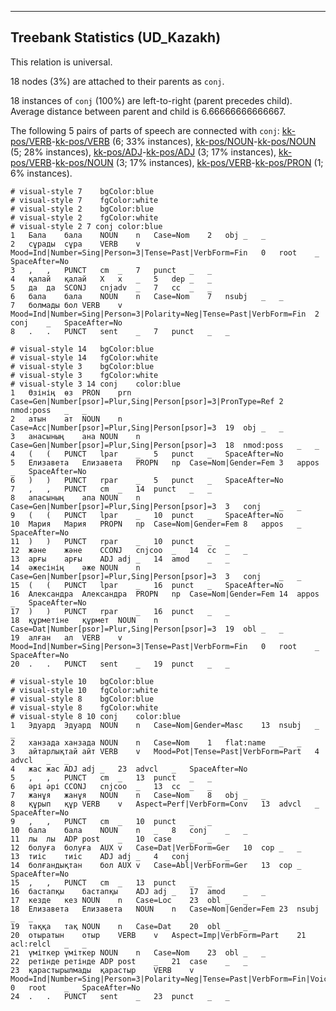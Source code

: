 

--------------------------------------------------------------------------------

## Treebank Statistics (UD_Kazakh)

This relation is universal.

18 nodes (3%) are attached to their parents as `conj`.

18 instances of `conj` (100%) are left-to-right (parent precedes child).
Average distance between parent and child is 6.66666666666667.

The following 5 pairs of parts of speech are connected with `conj`: [kk-pos/VERB]()-[kk-pos/VERB]() (6; 33% instances), [kk-pos/NOUN]()-[kk-pos/NOUN]() (5; 28% instances), [kk-pos/ADJ]()-[kk-pos/ADJ]() (3; 17% instances), [kk-pos/VERB]()-[kk-pos/NOUN]() (3; 17% instances), [kk-pos/VERB]()-[kk-pos/PRON]() (1; 6% instances).


~~~ conllu
# visual-style 7	bgColor:blue
# visual-style 7	fgColor:white
# visual-style 2	bgColor:blue
# visual-style 2	fgColor:white
# visual-style 2 7 conj	color:blue
1	Бала	бала	NOUN	n	Case=Nom	2	obj	_	_
2	сұрады	сұра	VERB	v	Mood=Ind|Number=Sing|Person=3|Tense=Past|VerbForm=Fin	0	root	_	SpaceAfter=No
3	,	,	PUNCT	cm	_	7	punct	_	_
4	қалай	қалай	X	x	_	5	dep	_	_
5	да	да	SCONJ	cnjadv	_	7	cc	_	_
6	бала	бала	NOUN	n	Case=Nom	7	nsubj	_	_
7	болмады	бол	VERB	v	Mood=Ind|Number=Sing|Person=3|Polarity=Neg|Tense=Past|VerbForm=Fin	2	conj	_	SpaceAfter=No
8	.	.	PUNCT	sent	_	7	punct	_	_

~~~


~~~ conllu
# visual-style 14	bgColor:blue
# visual-style 14	fgColor:white
# visual-style 3	bgColor:blue
# visual-style 3	fgColor:white
# visual-style 3 14 conj	color:blue
1	Өзінің	өз	PRON	prn	Case=Gen|Number[psor]=Plur,Sing|Person[psor]=3|PronType=Ref	2	nmod:poss	_	_
2	атын	ат	NOUN	n	Case=Acc|Number[psor]=Plur,Sing|Person[psor]=3	19	obj	_	_
3	анасының	ана	NOUN	n	Case=Gen|Number[psor]=Plur,Sing|Person[psor]=3	18	nmod:poss	_	_
4	(	(	PUNCT	lpar	_	5	punct	_	SpaceAfter=No
5	Елизавета	Елизавета	PROPN	np	Case=Nom|Gender=Fem	3	appos	_	SpaceAfter=No
6	)	)	PUNCT	rpar	_	5	punct	_	SpaceAfter=No
7	,	,	PUNCT	cm	_	14	punct	_	_
8	апасының	апа	NOUN	n	Case=Gen|Number[psor]=Plur,Sing|Person[psor]=3	3	conj	_	_
9	(	(	PUNCT	lpar	_	10	punct	_	SpaceAfter=No
10	Мария	Мария	PROPN	np	Case=Nom|Gender=Fem	8	appos	_	SpaceAfter=No
11	)	)	PUNCT	rpar	_	10	punct	_	_
12	және	және	CCONJ	cnjcoo	_	14	cc	_	_
13	арғы	арғы	ADJ	adj	_	14	amod	_	_
14	әжесінің	әже	NOUN	n	Case=Gen|Number[psor]=Plur,Sing|Person[psor]=3	3	conj	_	_
15	(	(	PUNCT	lpar	_	16	punct	_	SpaceAfter=No
16	Александра	Александра	PROPN	np	Case=Nom|Gender=Fem	14	appos	_	SpaceAfter=No
17	)	)	PUNCT	rpar	_	16	punct	_	_
18	құрметіне	құрмет	NOUN	n	Case=Dat|Number[psor]=Plur,Sing|Person[psor]=3	19	obl	_	_
19	алған	ал	VERB	v	Mood=Ind|Number=Sing|Person=3|Tense=Past|VerbForm=Fin	0	root	_	SpaceAfter=No
20	.	.	PUNCT	sent	_	19	punct	_	_

~~~


~~~ conllu
# visual-style 10	bgColor:blue
# visual-style 10	fgColor:white
# visual-style 8	bgColor:blue
# visual-style 8	fgColor:white
# visual-style 8 10 conj	color:blue
1	Эдуард	Эдуард	NOUN	n	Case=Nom|Gender=Masc	13	nsubj	_	_
2	ханзада	ханзада	NOUN	n	Case=Nom	1	flat:name	_	_
3	айтарлықтай	айт	VERB	v	Mood=Pot|Tense=Past|VerbForm=Part	4	advcl	_	_
4	жас	жас	ADJ	adj	_	23	advcl	_	SpaceAfter=No
5	,	,	PUNCT	cm	_	13	punct	_	_
6	әрі	әрі	CCONJ	cnjcoo	_	13	cc	_	_
7	жанұя	жанұя	NOUN	n	Case=Nom	8	obj	_	_
8	құрып	құр	VERB	v	Aspect=Perf|VerbForm=Conv	13	advcl	_	SpaceAfter=No
9	,	,	PUNCT	cm	_	10	punct	_	_
10	бала	бала	NOUN	n	_	8	conj	_	_
11	лы	лы	ADP	post	_	10	case	_	_
12	болуға	болуға	AUX	v	Case=Dat|VerbForm=Ger	10	cop	_	_
13	тиіс	тиіс	ADJ	adj	_	4	conj	_	_
14	болғандықтан	бол	AUX	v	Case=Abl|VerbForm=Ger	13	cop	_	SpaceAfter=No
15	,	,	PUNCT	cm	_	13	punct	_	_
16	бастапқы	бастапқы	ADJ	adj	_	17	amod	_	_
17	кезде	кез	NOUN	n	Case=Loc	23	obl	_	_
18	Елизавета	Елизавета	NOUN	n	Case=Nom|Gender=Fem	23	nsubj	_	_
19	таққа	тақ	NOUN	n	Case=Dat	20	obl	_	_
20	отыратын	отыр	VERB	v	Aspect=Imp|VerbForm=Part	21	acl:relcl	_	_
21	үміткер	үміткер	NOUN	n	Case=Nom	23	obl	_	_
22	ретінде	ретінде	ADP	post	_	21	case	_	_
23	қарастырылмады	қарастыр	VERB	v	Mood=Ind|Number=Sing|Person=3|Polarity=Neg|Tense=Past|VerbForm=Fin|Voice=Pass	0	root	_	SpaceAfter=No
24	.	.	PUNCT	sent	_	23	punct	_	_

~~~


